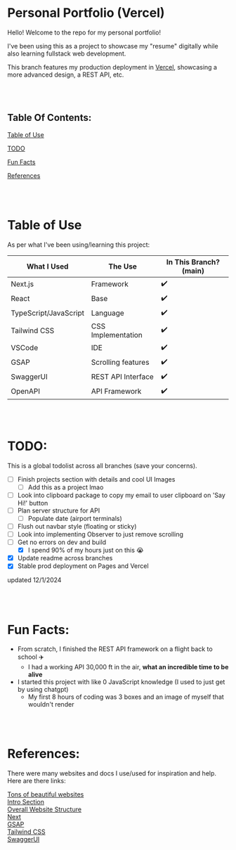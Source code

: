 # Personal Portfolio (Vercel)
Hello! Welcome to the repo for my personal portfolio!


I've been using this as a project to showcase my "resume" digitally while also learning fullstack web development.


This branch features my production deployment in [Vercel](https://portfolio-eight-lac-63.vercel.app), showcasing a more advanced design, a REST API, etc.

<br>
<br>

Table Of Contents:
-
[Table of Use](#table-of-use)

[TODO](#todo)

[Fun Facts](#fun-facts)

[References](#references)

<br>
<br>

# Table of Use
As per what I've been using/learning this project:

| What I Used | The Use | In This Branch? (main) |
| --- | --- | --- |
| Next.js | Framework | ✔️ |
| React | Base | ✔️ |
| TypeScript/JavaScript | Language | ✔️ |
| Tailwind CSS | CSS Implementation | ✔️ |
| VSCode | IDE | ✔️ |
| GSAP | Scrolling features | ✔️ | 
| SwaggerUI | REST API Interface | ✔️ |
| OpenAPI | API Framework | ✔️ |

<br>
<br>

# TODO:
This is a global todolist across all branches (save your concerns).
- [ ] Finish projects section with details and cool UI Images
  - [ ] Add this as a project lmao
- [ ] Look into clipboard package to copy my email to user clipboard on 'Say Hi!' button
- [ ] Plan server structure for API
  - [ ] Populate date (airport terminals)
- [ ] Flush out navbar style (floating or sticky)
- [ ] Look into implementing Observer to just remove scrolling
- [ ] Get no errors on dev and build
  - [x] I spend 90% of my hours just on this 😭
- [x] Update readme across branches
- [x] Stable prod deployment on Pages and Vercel
        
updated 12/1/2024

<br>
<br>

# Fun Facts:
- From scratch, I finished the REST API framework on a flight back to school ✈️
  - I had a working API 30,000 ft in the air, **what an incredible time to be alive**
- I started this project with like 0 JavaScript knowledge (I used to just get by using chatgpt)
  - My first 8 hours of coding was 3 boxes and an image of myself that wouldn't render 
  

<br>
<br>

# References:
There were many websites and docs I use/used for inspiration and help. 
Here are there links:

[Tons of beautiful websites](https://www.awwwards.com/websites/clean/) \
[Intro Section](https://bloomsday.tilda.ws/) \
[Overall Website Structure](https://timbak.space/) \
[Next](https://nextjs.org/docs) \
[GSAP](https://gsap.com/docs/v3/) \
[Tailwind CSS](https://tailwindcss.com/docs) \
[SwaggerUI](https://swagger.io/docs/open-source-tools/swagger-ui/usage/installation/)

<br>
<br>


